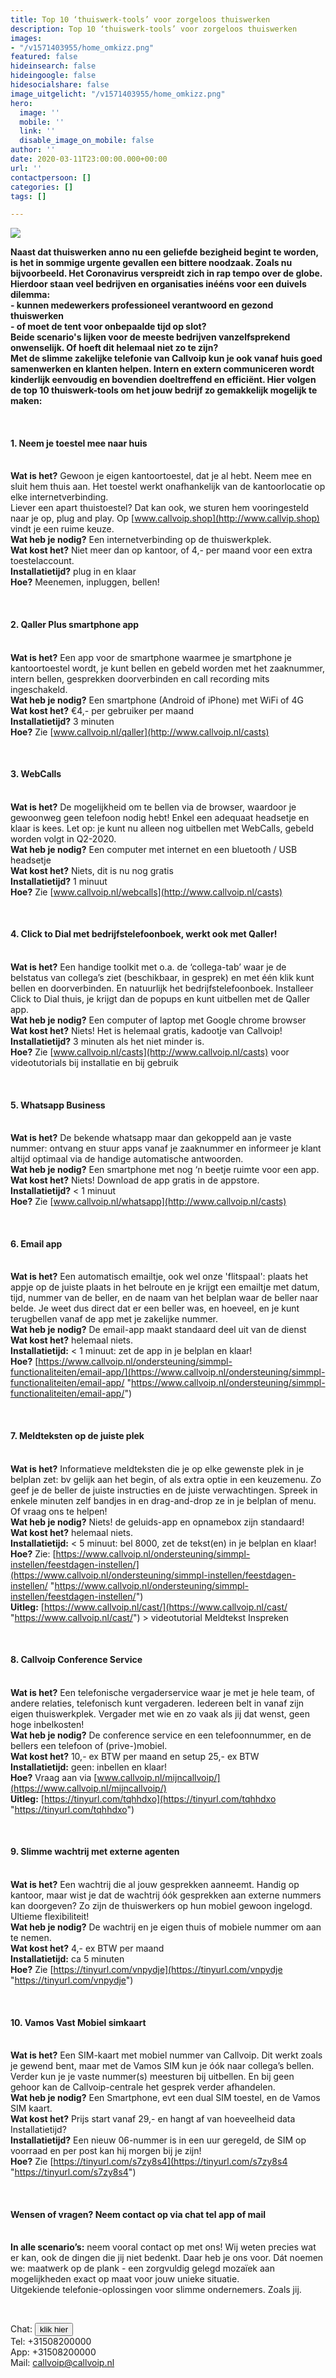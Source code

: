 ```yaml
---
title: Top 10 ‘thuiswerk-tools’ voor zorgeloos thuiswerken
description: Top 10 ‘thuiswerk-tools’ voor zorgeloos thuiswerken
images:
- "/v1571403955/home_omkizz.png"
featured: false
hideinsearch: false
hideingoogle: false
hidesocialshare: false
image_uitgelicht: "/v1571403955/home_omkizz.png"
hero:
  image: ''
  mobile: ''
  link: ''
  disable_image_on_mobile: false
author: ''
date: 2020-03-11T23:00:00.000+00:00
url: ''
contactpersoon: []
categories: []
tags: []

---
```

![](https://res.cloudinary.com/callvoip/image/upload/v1571403955/home_omkizz.png)

**Naast dat thuiswerken anno nu een geliefde bezigheid begint te worden, is het in sommige urgente gevallen een bittere noodzaak. Zoals nu bijvoorbeeld. Het Coronavirus verspreidt zich in rap tempo over de globe. Hierdoor staan veel bedrijven en organisaties inééns voor een duivels dilemma:  
\- kunnen medewerkers professioneel verantwoord en gezond thuiswerken  
\- of moet de tent voor onbepaalde tijd op slot?  
Beide scenario's lijken voor de meeste bedrijven vanzelfsprekend onwenselijk. Of hoeft dit helemaal niet zo te zijn?  
Met de slimme zakelijke telefonie van Callvoip kun je ook vanaf huis goed samenwerken en klanten helpen. Intern en extern communiceren wordt kinderlijk eenvoudig en bovendien doeltreffend en efficiënt. Hier volgen de top 10 thuiswerk-tools om het jouw bedrijf zo gemakkelijk mogelijk te maken:**

<br>

**<h4>1. Neem je toestel mee naar huis</h4>  
Wat is het?** Gewoon je eigen kantoortoestel, dat je al hebt. Neem mee en sluit hem thuis aan. Het toestel werkt onafhankelijk van de kantoorlocatie op elke internetverbinding.  
Liever een apart thuistoestel? Dat kan ook, we sturen hem vooringesteld naar je op, plug and play. Op [www.callvoip.shop](http://www.callvip.shop) vindt je een ruime keuze.  
**Wat heb je nodig?** Een internetverbinding op de thuiswerkplek.  
**Wat kost het?** Niet meer dan op kantoor, of 4,- per maand voor een extra toestelaccount.  
**Installatietijd?** plug in en klaar  
**Hoe?** Meenemen, inpluggen, bellen!

<br>

**<h4>2. Qaller Plus smartphone app</h4>  
Wat is het?** Een app voor de smartphone waarmee je smartphone je kantoortoestel wordt, je kunt bellen en gebeld worden met het zaaknummer, intern bellen, gesprekken doorverbinden en call recording mits ingeschakeld.  
**Wat heb je nodig?** Een smartphone (Android of iPhone) met WiFi of 4G  
**Wat kost het?** €4,- per gebruiker per maand  
**Installatietijd?** 3 minuten  
**Hoe?** Zie [www.callvoip.nl/qaller](http://www.callvoip.nl/casts)

<br>

**<h4>3. WebCalls</h4>  
Wat is het?** De mogelijkheid om te bellen via de browser, waardoor je gewoonweg geen telefoon nodig hebt! Enkel een adequaat headsetje en klaar is kees. Let op: je kunt nu alleen nog uitbellen met WebCalls, gebeld worden volgt in Q2-2020.  
**Wat heb je nodig?** Een computer met internet en een bluetooth / USB headsetje  
**Wat kost het?** Niets, dit is nu nog gratis  
**Installatietijd?** 1 minuut  
**Hoe?** Zie [www.callvoip.nl/webcalls](http://www.callvoip.nl/casts)

<br>

**<h4>4. Click to Dial met bedrijfstelefoonboek, werkt ook met Qaller!</h4>  
Wat is het?** Een handige toolkit met o.a. de ‘collega-tab’ waar je de belstatus van collega’s ziet (beschikbaar, in gesprek) en met één klik kunt bellen en doorverbinden. En natuurlijk het bedrijfstelefoonboek. Installeer Click to Dial thuis, je krijgt dan de popups en kunt uitbellen met de Qaller app.   
**Wat heb je nodig?** Een computer of laptop met Google chrome browser  
**Wat kost het?** Niets! Het is helemaal gratis, kadootje van Callvoip!  
**Installatietijd?** 3 minuten als het niet minder is.  
**Hoe?** Zie [www.callvoip.nl/casts](http://www.callvoip.nl/casts) voor videotutorials bij installatie en bij gebruik

<br>

**<h4>5. Whatsapp Business</h4>  
Wat is het?** De bekende whatsapp maar dan gekoppeld aan je vaste nummer: ontvang en stuur apps vanaf je zaaknummer en informeer je klant altijd optimaal via de handige automatische antwoorden.  
**Wat heb je nodig?** Een smartphone met nog ‘n beetje ruimte voor een app.  
**Wat kost het?** Niets! Download de app gratis in de appstore.  
**Installatietijd?** < 1 minuut  
**Hoe?** Zie [www.callvoip.nl/whatsapp](http://www.callvoip.nl/casts)

<br>

**<h4>6. Email app</h4>**  
**Wat is het?** Een automatisch emailtje, ook wel onze 'flitspaal': plaats het appje op de juiste plaats in het belroute en je krijgt een emailtje met datum, tijd, nummer van de beller, en de naam van het belplan waar de beller naar belde. Je weet dus direct dat er een beller was, en hoeveel, en je kunt terugbellen vanaf de app met je zakelijke nummer.  
**Wat heb je nodig?** De email-app maakt standaard deel uit van de dienst  
**Wat kost het?** helemaal niets.  
**Installatietijd:** < 1 minuut: zet de app in je belplan en klaar!  
**Hoe?** [https://www.callvoip.nl/ondersteuning/simmpl-functionaliteiten/email-app/](https://www.callvoip.nl/ondersteuning/simmpl-functionaliteiten/email-app/ "https://www.callvoip.nl/ondersteuning/simmpl-functionaliteiten/email-app/")

<br>

**<h4>7. Meldteksten op de juiste plek </h4>**  
**Wat is het?** Informatieve meldteksten die je op elke gewenste plek in je belplan zet: bv gelijk aan het begin, of als extra optie in een keuzemenu. Zo geef je de beller de juiste instructies en de juiste verwachtingen. Spreek in enkele minuten zelf bandjes in en drag-and-drop ze in je belplan of menu. Of vraag ons te helpen!  
**Wat heb je nodig?** Niets! de geluids-app en opnamebox zijn standaard!  
**Wat kost het?** helemaal niets.  
**Installatietijd:** < 5 minuut: bel 8000, zet de tekst(en) in je belplan en klaar!  
**Hoe?** Zie: [https://www.callvoip.nl/ondersteuning/simmpl-instellen/feestdagen-instellen/](https://www.callvoip.nl/ondersteuning/simmpl-instellen/feestdagen-instellen/ "https://www.callvoip.nl/ondersteuning/simmpl-instellen/feestdagen-instellen/")  
**Uitleg:** [https://www.callvoip.nl/cast/](https://www.callvoip.nl/cast/ "https://www.callvoip.nl/cast/") > videotutorial Meldtekst Inspreken

<br>

**<h4>8. Callvoip Conference Service</h4>**  
**Wat is het?** Een telefonische vergaderservice waar je met je hele team, of andere relaties, telefonisch kunt vergaderen. Iedereen belt in vanaf zijn eigen thuiswerkplek. Vergader met wie en zo vaak als jij dat wenst, geen hoge inbelkosten!  
**Wat heb je nodig?** De conference service en een telefoonnummer, en de bellers een telefoon of (prive-)mobiel.  
**Wat kost het?** 10,- ex BTW per maand en setup 25,- ex BTW  
**Installatietijd:** geen: inbellen en klaar!  
**Hoe?** Vraag aan via [www.callvoip.nl/mijncallvoip/](https://www.callvoip.nl/mijncallvoip/)  
**Uitleg:** [https://tinyurl.com/tqhhdxo](https://tinyurl.com/tqhhdxo "https://tinyurl.com/tqhhdxo")

<br>

**<h4>9. Slimme wachtrij met externe agenten</h4>**  
**Wat is het?** Een wachtrij die al jouw gesprekken aanneemt. Handig op kantoor, maar wist je dat de wachtrij óók gesprekken aan externe nummers kan doorgeven? Zo zijn de thuiswerkers op hun mobiel gewoon ingelogd. Ultieme flexibiliteit!  
**Wat heb je nodig?** De wachtrij en je eigen thuis of mobiele nummer om aan te nemen.  
**Wat kost het?** 4,- ex BTW per maand  
**Installatietijd:** ca 5 minuten  
**Hoe?** Zie [https://tinyurl.com/vnpydje](https://tinyurl.com/vnpydje "https://tinyurl.com/vnpydje")

<br>

**<h4>10. Vamos Vast Mobiel simkaart</h4>  
Wat is het?** Een SIM-kaart met mobiel nummer van Callvoip. Dit werkt zoals je gewend bent, maar met de Vamos SIM kun je óók naar collega’s bellen. Verder kun je je vaste nummer(s) meesturen bij uitbellen. En bij geen gehoor kan de Callvoip-centrale het gesprek verder afhandelen.  
**Wat heb je nodig?** Een Smartphone, evt een dual SIM toestel, en de Vamos SIM kaart.  
**Wat kost het?** Prijs start vanaf 29,- en hangt af van hoeveelheid data Installatietijd?  
**Installatietijd?** Een nieuw 06-nummer is in een uur geregeld, de SIM op voorraad en per post kan hij morgen bij je zijn!  
**Hoe?** Zie [https://tinyurl.com/s7zy8s4](https://tinyurl.com/s7zy8s4 "https://tinyurl.com/s7zy8s4")

<br>

**<h4>Wensen of vragen? Neem contact op via chat tel app of mail</h4>  
In alle scenario’s:** neem vooral contact op met ons! Wij weten precies wat er kan, ook de dingen die jij niet bedenkt. Daar heb je ons voor. Dát noemen we: maatwerk op de plank - een zorgvuldig gelegd mozaïek aan mogelijkheden exact op maat voor jouw unieke situatie.  
Uitgekiende telefonie-oplossingen voor slimme ondernemers. Zoals jij.

<br>

Chat: <button type="button" class="text-blue font-medium" id="openChat">klik hier</button>  
Tel: +31508200000  
App: +31508200000  
Mail: [callvoip@callvoip.nl](mailto:callvoip@callvoip.nl)